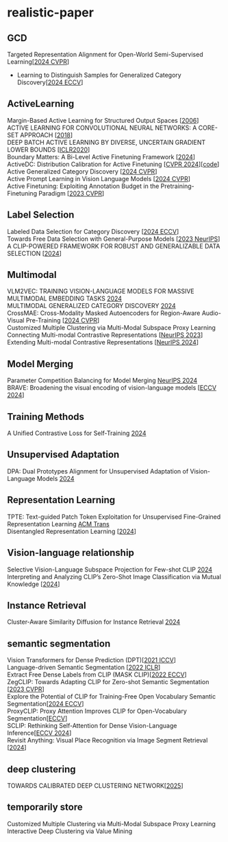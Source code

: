 # realistic-paper
## GCD
Targeted Representation Alignment for Open-World Semi-Supervised Learning[[2024 CVPR](https://openaccess.thecvf.com/content/CVPR2024/papers/Xiao_Targeted_Representation_Alignment_for_Open-World_Semi-Supervised_Learning_CVPR_2024_paper.pdf)]
* Learning to Distinguish Samples for Generalized Category Discovery[[2024 ECCV](https://www.ecva.net/papers/eccv_2024/papers_ECCV/papers/08177.pdf)]

## ActiveLearning
Margin-Based Active Learning for Structured Output Spaces [[2006](https://link.springer.com/chapter/10.1007/11871842_40)]  
ACTIVE LEARNING FOR CONVOLUTIONAL NEURAL NETWORKS: A CORE-SET APPROACH [[2018](https://arxiv.org/pdf/1708.00489)]  
DEEP BATCH ACTIVE LEARNING BY DIVERSE, UNCERTAIN GRADIENT LOWER BOUNDS [[ICLR2020](https://arxiv.org/pdf/1906.03671)]  
Boundary Matters: A Bi-Level Active Finetuning Framework [[2024](https://arxiv.org/pdf/2403.10069)]  
ActiveDC: Distribution Calibration for Active Finetuning [[CVPR 2024](https://arxiv.org/pdf/2311.07634)][[code](https://github.com/VincentXu521/ActiveDC/tree/master)]  
Active Generalized Category Discovery [[2024 CVPR](https://arxiv.org/pdf/2403.04272)]  
Active Prompt Learning in Vision Language Models [[2024 CVPR](https://arxiv.org/pdf/2311.11178v3)]  
Active Finetuning: Exploiting Annotation Budget in the Pretraining-Finetuning Paradigm [[2023 CVPR](https://openaccess.thecvf.com/content/CVPR2023/papers/Xie_Active_Finetuning_Exploiting_Annotation_Budget_in_the_Pretraining-Finetuning_Paradigm_CVPR_2023_paper.pdf)]

## Label Selection
Labeled Data Selection for Category Discovery [[2024 ECCV](https://www.ecva.net/papers/eccv_2024/papers_ECCV/papers/07212.pdf)]  
Towards Free Data Selection with General-Purpose Models  [[2023 NeurIPS](https://proceedings.neurips.cc/paper_files/paper/2023/file/047682108c3b053c61ad2da5a6057b4e-Paper-Conference.pdf)]  
A CLIP-POWERED FRAMEWORK FOR ROBUST AND GENERALIZABLE DATA SELECTION [[2024](https://arxiv.org/pdf/2410.11215)]

## Multimodal
VLM2VEC: TRAINING VISION-LANGUAGE MODELS FOR MASSIVE MULTIMODAL EMBEDDING TASKS [2024](https://arxiv.org/pdf/2410.05160)  
MULTIMODAL GENERALIZED CATEGORY DISCOVERY [2024](https://arxiv.org/pdf/2409.11624)  
CrossMAE: Cross-Modality Masked Autoencoders for Region-Aware Audio-Visual Pre-Training [[2024 CVPR](https://openaccess.thecvf.com/content/CVPR2024/papers/Guo_CrossMAE_Cross-Modality_Masked_Autoencoders_for_Region-Aware_Audio-Visual_Pre-Training_CVPR_2024_paper.pdf)]  
Customized Multiple Clustering via Multi-Modal Subspace Proxy Learning  
Connecting Multi-modal Contrastive Representations [[NeurIPS 2023](https://arxiv.org/pdf/2305.14381)]  
Extending Multi-modal Contrastive Representations [[NeurIPS 2024](https://arxiv.org/pdf/2310.08884)]  

## Model Merging
Parameter Competition Balancing for Model Merging [NeurIPS 2024](https://arxiv.org/pdf/2410.02396)  
BRAVE: Broadening the visual encoding of vision-language models [[ECCV 2024](https://brave-vlms.epfl.ch/)]


## Training Methods
A Unified Contrastive Loss for Self-Training [2024](https://arxiv.org/pdf/2409.07292)  

## Unsupervised Adaptation
DPA: Dual Prototypes Alignment for Unsupervised Adaptation of Vision-Language Models [2024](https://arxiv.org/pdf/2408.08855)  

## Representation Learning
TPTE: Text-guided Patch Token Exploitation for Unsupervised Fine-Grained Representation Learning [ACM Trans](https://dl.acm.org/doi/pdf/10.1145/3673657)  
Disentangled Representation Learning [[2024](https://arxiv.org/pdf/2211.11695)]  

## Vision-language relationship
Selective Vision-Language Subspace Projection for Few-shot CLIP [2024](https://arxiv.org/pdf/2407.16977)  
Interpreting and Analyzing CLIP’s Zero-Shot Image Classification via Mutual Knowledge [[2024](https://arxiv.org/pdf/2410.13016)]

## Instance Retrieval
Cluster-Aware Similarity Diffusion for Instance Retrieval [2024](https://arxiv.org/pdf/2406.02343)

## semantic segmentation
Vision Transformers for Dense Prediction (DPT)[[2021 ICCV](https://arxiv.org/abs/2103.13413v1)]  
Language-driven Semantic Segmentation [[2022 ICLR](https://arxiv.org/pdf/2201.03546)]  
Extract Free Dense Labels from CLIP (MASK CLIP)[[2022 ECCV](https://arxiv.org/pdf/2112.01071)]   
ZegCLIP: Towards Adapting CLIP for Zero-shot Semantic Segmentation [[2023 CVPR](https://arxiv.org/pdf/2212.03588)]  
Explore the Potential of CLIP for Training-Free Open Vocabulary Semantic Segmentation[[2024 ECCV](https://arxiv.org/pdf/2407.08268)]  
ProxyCLIP: Proxy Attention Improves CLIP for Open-Vocabulary Segmentation[[ECCV](https://arxiv.org/pdf/2408.04883)]  
SCLIP: Rethinking Self-Attention for Dense Vision-Language Inference[[ECCV 2024](https://arxiv.org/pdf/2312.01597)]  
Revisit Anything: Visual Place Recognition via Image Segment Retrieval [[2024](https://arxiv.org/pdf/2409.18049)]

## deep clustering
TOWARDS CALIBRATED DEEP CLUSTERING NETWORK[[2025](https://openreview.net/pdf?id=JvH4jDDcG3)]

## temporarily store
Customized Multiple Clustering via Multi-Modal Subspace Proxy Learning  
Interactive Deep Clustering via Value Mining  
